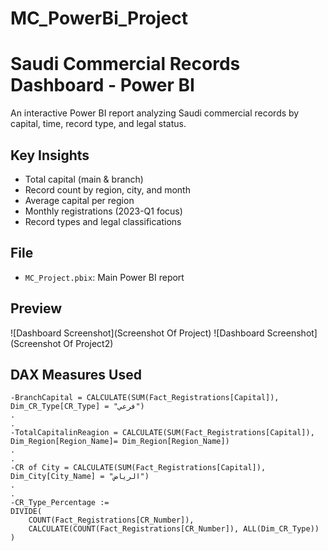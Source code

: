 # MC_PowerBi_Project
# Saudi Commercial Records Dashboard - Power BI

An interactive Power BI report analyzing Saudi commercial records by capital, time, record type, and legal status.

## Key Insights
- Total capital (main & branch)
- Record count by region, city, and month
- Average capital per region
- Monthly registrations (2023-Q1 focus)
- Record types and legal classifications

## File
- `MC_Project.pbix`: Main Power BI report

## Preview

![Dashboard Screenshot](Screenshot Of Project)
![Dashboard Screenshot](Screenshot Of Project2)


## DAX Measures Used

```DAX
-BranchCapital = CALCULATE(SUM(Fact_Registrations[Capital]), Dim_CR_Type[CR_Type] = "فرعي")
.
.
-TotalCapitalinReagion = CALCULATE(SUM(Fact_Registrations[Capital]), Dim_Region[Region_Name]= Dim_Region[Region_Name])
.
.
-CR of City = CALCULATE(SUM(Fact_Registrations[Capital]), Dim_City[City_Name] = "الرياض")
.
.
-CR_Type_Percentage :=
DIVIDE(
    COUNT(Fact_Registrations[CR_Number]),
    CALCULATE(COUNT(Fact_Registrations[CR_Number]), ALL(Dim_CR_Type))
)

